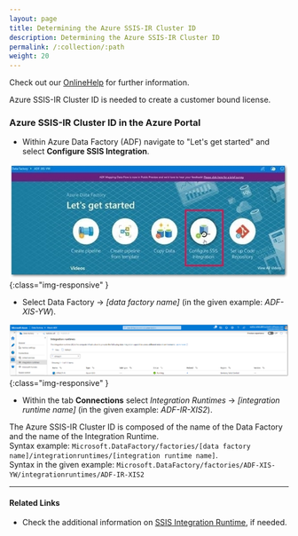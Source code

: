 ```yaml
---
layout: page
title: Determining the Azure SSIS-IR Cluster ID
description: Determining the Azure SSIS-IR Cluster ID
permalink: /:collection/:path
weight: 20
---
```


Check out our [OnlineHelp](https://help.theobald-software.com/en/) for further information.

Azure SSIS-IR Cluster ID is needed to create a customer bound license.  

### Azure SSIS-IR Cluster ID in the Azure Portal

-  Within Azure Data Factory (ADF) navigate to "Let's get started" and select **Configure SSIS Integration**.

![Landing page](/img/contents/landing.jpg){:class="img-responsive" }

-  Select Data Factory -> *[data factory name]* (in the given example: *ADF-XIS-YW*).

![Data factory example](/img/contents/azure-portal.jpg){:class="img-responsive" }

-  Within the tab **Connections** select *Integration Runtimes* -> *[integration runtime name]* (in the given example: *ADF-IR-XIS2*).

The Azure SSIS-IR Cluster ID is composed of the name of the Data Factory and the name of the Integration Runtime.<br>
Syntax example: `Microsoft.DataFactory/factories/[data factory name]/integrationruntimes/[integration runtime name]`.<br>
Syntax in the given example: `Microsoft.DataFactory/factories/ADF-XIS-YW/integrationruntimes/ADF-IR-XIS2`

****
#### Related Links
- Check the additional information on [SSIS Integration Runtime](https://docs.microsoft.com/en-us/azure/data-factory/concepts-integration-runtime#azure-ssis-integration-runtime), if needed.


